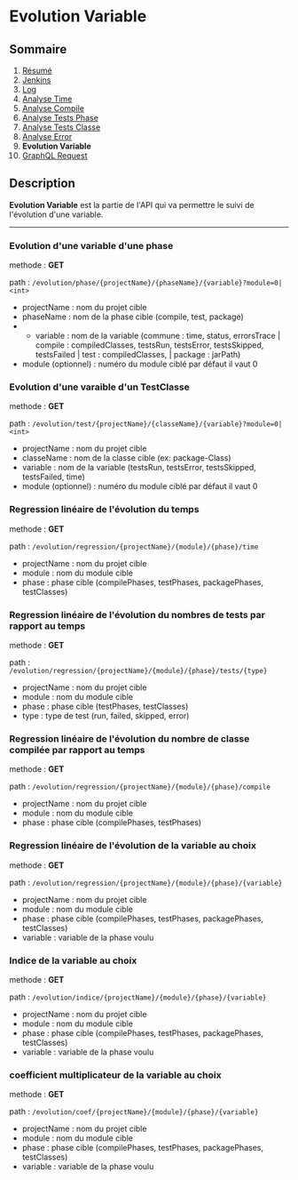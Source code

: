 # Evolution Variable

## Sommaire

1. [Résumé](../README.md)
2. [Jenkins](Jenkins.md)
3. [Log](Log.md)
4. [Analyse Time](AnalyseTime.md)
5. [Analyse Compile](AnalyseCompile.md)
6. [Analyse Tests Phase](AnalyseTestsPhase.md)
7. [Analyse Tests Classe](AnalyseTestsClasse.md)
8. [Analyse Error](AnalyseError.md)
9. **Evolution Variable**
10. [GraphQL Request](GraphQLRequest.md)

## Description

**Evolution Variable** est la partie de l'API qui va permettre le suivi de l'évolution d'une variable.

---

### Evolution d'une variable d'une phase

methode : **GET**

path : `/evolution/phase/{projectName}/{phaseName}/{variable}?module=0|<int>`
- projectName : nom du projet cible
- phaseName : nom de la phase cible (compile, test, package)
- - variable : nom de la variable (commune : time, status, errorsTrace | compile : compiledClasses, testsRun, testsError, testsSkipped, testsFailed | test : compiledClasses, | package : jarPath)
- module (optionnel) : numéro du module ciblé par défaut il vaut 0

### Evolution d'une varaible d'un TestClasse

methode : **GET**

path : `/evolution/test/{projectName}/{classeName}/{variable}?module=0|<int>`
- projectName : nom du projet cible
- classeName : nom de la classe cible (ex: package-Class)
- variable : nom de la variable (testsRun, testsError, testsSkipped, testsFailed, time)
- module (optionnel) : numéro du module ciblé par défaut il vaut 0

### Regression linéaire de l'évolution du temps

methode : **GET**

path : `/evolution/regression/{projectName}/{module}/{phase}/time`
- projectName : nom du projet cible
- module : nom du module cible
- phase : phase cible (compilePhases, testPhases, packagePhases, testClasses)

### Regression linéaire de l'évolution du nombres de tests par rapport au temps

methode : **GET**

path : `/evolution/regression/{projectName}/{module}/{phase}/tests/{type}`
- projectName : nom du projet cible
- module : nom du module cible
- phase : phase cible (testPhases, testClasses)
- type : type de test (run, failed, skipped, error)

### Regression linéaire de l'évolution du nombre de classe compilée par rapport au temps

methode : **GET**

path : `/evolution/regression/{projectName}/{module}/{phase}/compile`
- projectName : nom du projet cible
- module : nom du module cible
- phase : phase cible (compilePhases, testPhases)

### Regression linéaire de l'évolution de la variable au choix

methode : **GET**

path : `/evolution/regression/{projectName}/{module}/{phase}/{variable}`
- projectName : nom du projet cible
- module : nom du module cible
- phase : phase cible (compilePhases, testPhases, packagePhases, testClasses)
- variable : variable de la phase voulu

### Indice de la variable au choix

methode : **GET**

path : `/evolution/indice/{projectName}/{module}/{phase}/{variable}`
- projectName : nom du projet cible
- module : nom du module cible
- phase : phase cible (compilePhases, testPhases, packagePhases, testClasses)
- variable : variable de la phase voulu

### coefficient multiplicateur de la variable au choix

methode : **GET**

path : `/evolution/coef/{projectName}/{module}/{phase}/{variable}`
- projectName : nom du projet cible
- module : nom du module cible
- phase : phase cible (compilePhases, testPhases, packagePhases, testClasses)
- variable : variable de la phase voulu